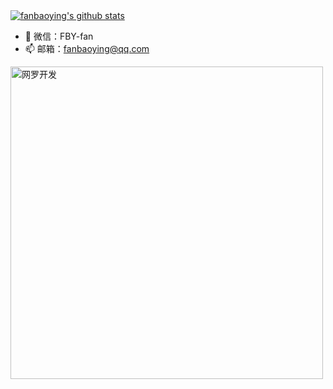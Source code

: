 <a href="https://github.com/vueyue">
    <img alt="fanbaoying's github stats" src="https://github-readme-stats.vercel.app/api?username=fanbaoying&show_icons=true&hide_border=true&theme=merko" />
</a>

- 💬 微信：FBY-fan
- 📫 邮箱：fanbaoying@qq.com

<img width="500" alt="网罗开发" src="https://user-images.githubusercontent.com/24238160/131975777-535e32be-48a3-45f6-8d73-7621270ffff4.png">
